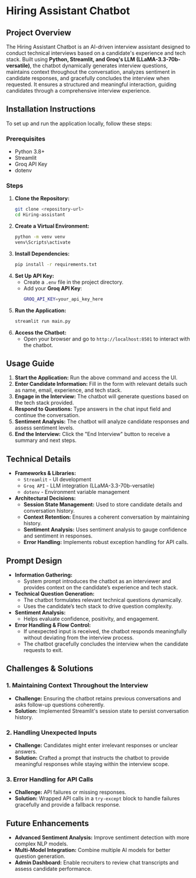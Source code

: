 # Hiring Assistant Chatbot

## Project Overview
The Hiring Assistant Chatbot is an AI-driven interview assistant designed to conduct technical interviews based on a candidate's experience and tech stack. Built using **Python, Streamlit, and Groq's LLM (LLaMA-3.3-70b-versatile)**, the chatbot dynamically generates interview questions, maintains context throughout the conversation, analyzes sentiment in candidate responses, and gracefully concludes the interview when requested. It ensures a structured and meaningful interaction, guiding candidates through a comprehensive interview experience.

## Installation Instructions
To set up and run the application locally, follow these steps:

### Prerequisites
- Python 3.8+
- Streamlit
- Groq API Key
- dotenv

### Steps
1. **Clone the Repository:**
   ```sh
   git clone <repository-url>
   cd Hiring-assistant
   ```
2. **Create a Virtual Environment:**
   ```sh
   python -m venv venv
   venv\Scripts\activate
   ```
3. **Install Dependencies:**
   ```sh
   pip install -r requirements.txt
   ```
4. **Set Up API Key:**
   - Create a `.env` file in the project directory.
   - Add your **Groq API Key**:
     ```sh
     GROQ_API_KEY=your_api_key_here
     ```
5. **Run the Application:**
   ```sh
   streamlit run main.py
   ```
6. **Access the Chatbot:**
   - Open your browser and go to `http://localhost:8501` to interact with the chatbot.

## Usage Guide
1. **Start the Application:** Run the above command and access the UI.
2. **Enter Candidate Information:** Fill in the form with relevant details such as name, email, experience, and tech stack.
3. **Engage in the Interview:** The chatbot will generate questions based on the tech stack provided.
4. **Respond to Questions:** Type answers in the chat input field and continue the conversation.
5. **Sentiment Analysis:** The chatbot will analyze candidate responses and assess sentiment levels.
6. **End the Interview:** Click the "End Interview" button to receive a summary and next steps.

## Technical Details
- **Frameworks & Libraries:**
  - `Streamlit` - UI development
  - `Groq API` - LLM integration (LLaMA-3.3-70b-versatile)
  - `dotenv` - Environment variable management
- **Architectural Decisions:**
  - **Session State Management:** Used to store candidate details and conversation history.
  - **Context Retention:** Ensures a coherent conversation by maintaining history.
  - **Sentiment Analysis:** Uses sentiment analysis to gauge confidence and sentiment in responses.
  - **Error Handling:** Implements robust exception handling for API calls.

## Prompt Design
- **Information Gathering:**
  - System prompt introduces the chatbot as an interviewer and provides context on the candidate’s experience and tech stack.
- **Technical Question Generation:**
  - The chatbot formulates relevant technical questions dynamically.
  - Uses the candidate’s tech stack to drive question complexity.
- **Sentiment Analysis:**
  - Helps evaluate confidence, positivity, and engagement.
- **Error Handling & Flow Control:**
  - If unexpected input is received, the chatbot responds meaningfully without deviating from the interview process.
  - The chatbot gracefully concludes the interview when the candidate requests to exit.

## Challenges & Solutions
### **1. Maintaining Context Throughout the Interview**
   - **Challenge:** Ensuring the chatbot retains previous conversations and asks follow-up questions coherently.
   - **Solution:** Implemented Streamlit's session state to persist conversation history.

### **2. Handling Unexpected Inputs**
   - **Challenge:** Candidates might enter irrelevant responses or unclear answers.
   - **Solution:** Crafted a prompt that instructs the chatbot to provide meaningful responses while staying within the interview scope.

### **3. Error Handling for API Calls**
   - **Challenge:** API failures or missing responses.
   - **Solution:** Wrapped API calls in a `try-except` block to handle failures gracefully and provide a fallback response.

## Future Enhancements
- **Advanced Sentiment Analysis:** Improve sentiment detection with more complex NLP models.
- **Multi-Model Integration:** Combine multiple AI models for better question generation.
- **Admin Dashboard:** Enable recruiters to review chat transcripts and assess candidate performance.
